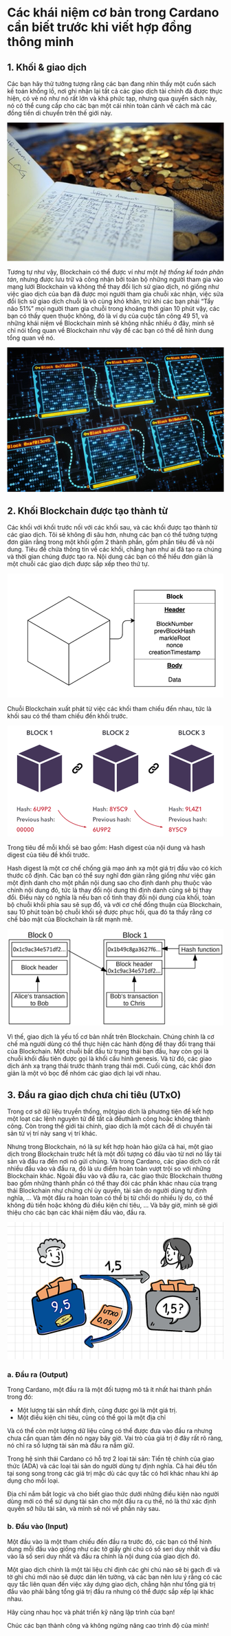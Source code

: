 # Các khái niệm cơ bản trong Cardano cần biết trước khi viết hợp đồng thông minh

## 1. Khối & giao dịch

Các bạn hãy thử tưởng tượng rằng các bạn đang nhìn thấy một cuốn sách kế toán
khổng lồ, nơi ghi nhận lại tất cả các giao dịch tài chính đã được thực hiện, có
vẻ nó như nó rất lớn và khá phức tạp, nhưng qua quyển sách này, nó có thể cung
cấp cho các bạn một cái nhìn toàn cảnh về cách mà các đồng tiền di chuyển trên
thế giới này.

![Sổ kế toán](../../../static/img/Chuong1/Bai5/img1.jpg)

Tương tự như vậy, Blockchain có thể được ví như một _hệ thống kế toán phân tán_,
nhưng được lưu trữ và công nhận bởi toàn bộ những người tham gia vào mạng lưới
Blockchain và không thể thay đổi lịch sử giao dịch, nó giống như việc giao dịch
của bạn đã được mọi người tham gia chuỗi xác nhận, việc sửa đổi lịch sử giao
dịch chuỗi là vô cùng khó khăn, trừ khi các bạn phải “Tẩy não 51%” mọi người
tham gia chuỗi trong khoảng thời gian 10 phút vậy, các bạn có thấy quen thuộc
không, đó là ví dụ của cuộc tấn công 49 51, và những khái niệm về Blockchain
mình sẽ không nhắc nhiều ở đây, mình sẽ chỉ nói tổng quan về Blockchain như vậy
để các bạn có thể dễ hình dung tổng quan về nó.

![Sổ kế toán Blockchain](../../../static/img/Chuong1/Bai5/img2.jpg)

## 2. Khối Blockchain được tạo thành từ

Các khối với khối trước nối với các khối sau, và các khối được tạo thành từ các
giao dịch. Tôi sẽ không đi sâu hơn, nhưng các bạn có thể tưởng tượng đơn giản
rằng trong một khối gồm 2 thành phần, gồm phần tiêu đề và nội dung. Tiêu đề chứa
thông tin về các khối, chẳng hạn như ai đã tạo ra chúng và thời gian chúng được
tạo ra. Nội dung các bạn có thể hiểu đơn giản là một chuỗi các giao dịch được
sắp xếp theo thứ tự.

![Sổ kế toán Blockchain](../../../static/img/Chuong1/Bai5/img3.png)

Chuỗi Blockchain xuất phát từ việc các khối tham chiếu đến nhau, tức là khối sau
có thể tham chiếu đến khối trước.

![Mô phỏng Blockchain](../../../static/img/Chuong1/Bai5/img4.png)

Trong tiêu đề mỗi khối sẽ bao gồm: Hash digest của nội dung và hash digest của
tiêu đề khối trước.

Hash digest là một cơ chế chống giả mạo ánh xạ một giá trị đầu vào có kích thước
cố định. Các bạn có thể suy nghĩ đơn giản rằng giống như việc gán một định danh
cho một phần nội dung sao cho định danh phụ thuộc vào chính nội dung đó, tức là
thay đổi nội dung thì định danh cũng sẽ bị thay đổi. Điều này có nghĩa là nếu
bạn cố tình thay đổi nội dung của khối, toàn bộ chuỗi khối phía sau sẽ sụp đổ,
và với cơ chế đồng thuận của Blockchain, sau 10 phút toàn bộ chuỗi khối sẽ được
phục hồi, qua đó ta thấy rằng cơ chế bảo mật của Blockchain là rất mạnh mẽ.

![Mô phỏng hash digest](../../../static/img/Chuong1/Bai5/img5.webp)

Vì thế, giao dịch là yếu tố cơ bản nhất trên Blockchain. Chúng chính là cơ chế
mà người dùng có thể thực hiện các hành động để thay đổi trạng thái của
Blockchain. Một chuỗi bắt đầu từ trạng thái bạn đầu, hay còn gọi là chuỗi khối
đầu tiên được gọi là khối cấu hình genesis. Và từ đó, các giao dịch ánh xạ trạng
thái trước thành trạng thái mới. Cuối cùng, các khối đơn giản là một vỏ bọc để
nhóm các giao dịch lại với nhau.

## 3. Đầu ra giao dịch chưa chi tiêu (UTxO)

Trong cơ sở dữ liệu truyền thống, mộtgiao dịch là phương tiện để kết hợp một
loạt các lệnh nguyên tử để tất cả đềuthành công hoặc không thành công. Còn trong
thế giới tài chính, giao dịch là một cách để di chuyển tài sản từ vị trí này
sang vị trí khác.

Nhưng trong Blockchain, nó là sự kết hợp hoàn hảo giữa cả hai, một giao dịch
trong Blockchain trước hết là một đối tượng có đầu vào từ nơi nó lấy tài sản và
đầu ra đến nơi nó gửi chúng. Và trong Cardano, các giao dịch có rất nhiều đầu
vào và đầu ra, đó là ưu điểm hoàn toàn vượt trội so với những Blockchain khác.
Ngoài đầu vào và đầu ra, các giao thức Blockchain thường bao gồm những thành
phần có thể thay đỏi các phần khác nhau của trạng thái Blockchain như chứng chỉ
ủy quyền, tài sản do người dùng tự định nghĩa, … Và một đầu ra hoàn toàn có thể
bị từ chối do nhiều lý do, có thể không đủ tiền hoặc không đủ điều kiện chi
tiêu, … Và bây giờ, mình sẽ giới thiệu cho các bạn các khái niệm đầu vào, đầu
ra.

![Minh họa chi tiêu UTxO](../../../static/img/Chuong1/Bai5/img6.webp)

### a. Đầu ra (Output)

Trong Cardano, một đầu ra là một đối tượng mô tả ít nhất hai thành phần trong
đó:

- Một lượng tài sản nhất định, cũng được gọi là một giá trị. 
- Một điều kiện chi tiêu, cũng có thể gọi là một địa chỉ 

Và có thể còn một lượng dữ liệu cũng có thể
được đưa vào đầu ra nhưng chưa cần quan tâm đến nó ngay bây giờ. Vai trò của giá
trị ở đây rất rõ ràng, nó chỉ ra số lượng tài sản mà đầu ra nắm giữ.

Trong hệ sinh thái Cardano có hỗ trợ 2 loại tài sản: Tiền tệ chính của giao thức
(ADA) và các loại tài sản do người dùng tự định nghĩa. Cả hai đều tồn tại song
song trong các giá trị mặc dù các quy tắc có hơi khác nhau khi áp dụng cho mỗi
loại.

Địa chỉ nắm bắt logic và cho biết giao thức dưới những điều kiện nào người dùng
mới có thể sử dụng tài sản cho một đầu ra cụ thể, nó là thứ xác định quyền sở
hữu tài sản, và mình sẽ nói về phần này sau.

### b. Đầu vào (Input)

Một đầu vào là một tham chiếu đến đầu ra trước đó, các bạn có thể hình dung mỗi
đầu vào giống như các tờ giấy ghi chú có số seri duy nhất và đầu vào là số seri
duy nhất và đầu ra chính là nội dung của giao dịch đó.

Một giao dịch chính là một tài liệu chỉ định các ghi chú nào sẽ bị gạch đi và tờ
ghi chú mới nào sẽ được dán lên tường, và các bạn nên lưu ý rằng có các quy tắc
liên quan đến việc xây dựng giao dịch, chẳng hặn như tổng giá trị đầu vào phải
bằng tổng giá trị đầu ra nhưng có thể được sắp xếp lại khác nhau.

Hãy cùng nhau học và phát triển kỹ năng lập trình của bạn!

Chúc các bạn thành công và không ngừng nâng cao trình độ của mình!